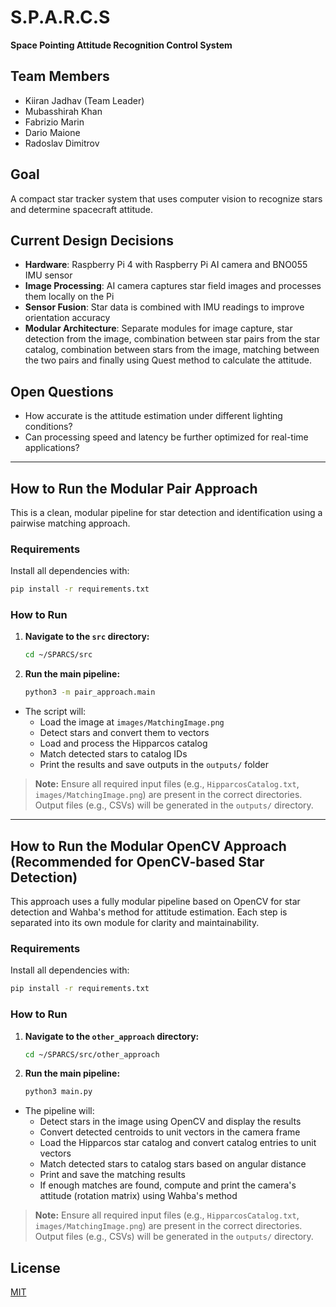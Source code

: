 # S.P.A.R.C.S  
**Space Pointing Attitude Recognition Control System**

## Team Members
- Kiiran Jadhav (Team Leader)  
- Mubasshirah Khan
- Fabrizio Marin
- Dario Maione
- Radoslav Dimitrov

## Goal  
A compact star tracker system that uses computer vision to recognize stars and determine spacecraft attitude.

## Current Design Decisions
- **Hardware**: Raspberry Pi 4 with Raspberry Pi AI camera and BNO055 IMU sensor  
- **Image Processing**: AI camera captures star field images and processes them locally on the Pi  
- **Sensor Fusion**: Star data is combined with IMU readings to improve orientation accuracy  
- **Modular Architecture**: Separate modules for image capture, star detection from the image, combination between star pairs from the star catalog, combination between stars from the image, matching between the two pairs and finally using Quest method to calculate the attitude.

## Open Questions
- How accurate is the attitude estimation under different lighting conditions?
- Can processing speed and latency be further optimized for real-time applications?

---

## How to Run the Modular Pair Approach

This is a clean, modular pipeline for star detection and identification using a pairwise matching approach.

### **Requirements**
Install all dependencies with:
```bash
pip install -r requirements.txt
```

### **How to Run**
1. **Navigate to the `src` directory:**
   ```bash
   cd ~/SPARCS/src
   ```
2. **Run the main pipeline:**
   ```bash
   python3 -m pair_approach.main
   ```

- The script will:
  - Load the image at `images/MatchingImage.png`
  - Detect stars and convert them to vectors
  - Load and process the Hipparcos catalog
  - Match detected stars to catalog IDs
  - Print the results and save outputs in the `outputs/` folder

> **Note:** Ensure all required input files (e.g., `HipparcosCatalog.txt`, `images/MatchingImage.png`) are present in the correct directories. Output files (e.g., CSVs) will be generated in the `outputs/` directory.

---

## How to Run the Modular OpenCV Approach (Recommended for OpenCV-based Star Detection)

This approach uses a fully modular pipeline based on OpenCV for star detection and Wahba's method for attitude estimation. Each step is separated into its own module for clarity and maintainability.

### **Requirements**
Install all dependencies with:
```bash
pip install -r requirements.txt
```

### **How to Run**
1. **Navigate to the `other_approach` directory:**
   ```bash
   cd ~/SPARCS/src/other_approach
   ```
2. **Run the main pipeline:**
   ```bash
   python3 main.py
   ```

- The pipeline will:
  - Detect stars in the image using OpenCV and display the results
  - Convert detected centroids to unit vectors in the camera frame
  - Load the Hipparcos star catalog and convert catalog entries to unit vectors
  - Match detected stars to catalog stars based on angular distance
  - Print and save the matching results
  - If enough matches are found, compute and print the camera's attitude (rotation matrix) using Wahba's method

> **Note:** Ensure all required input files (e.g., `HipparcosCatalog.txt`, `images/MatchingImage.png`) are present in the correct directories. Output files (e.g., CSVs) will be generated in the `outputs/` directory.

## License

[MIT](https://choosealicense.com/licenses/mit/)

